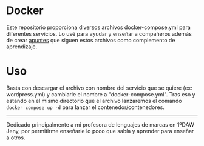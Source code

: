 # Docker

Este repositorio proporciona diversos archivos docker-compose.yml para diferentes servicios. Lo usé para ayudar y enseñar a compañeros además de crear [apuntes](https://www.notion.so/rexwithluv/Docker-e331c9945e0a4764a38df847c7a5b0aa) que siguen estos archivos como complemento de aprendizaje.

# Uso

Basta con descargar el archivo con nombre del servicio que se quiere (ex: wordpress.yml) y cambiarle el nombre a "docker-compose.yml". Tras eso y estando en el mismo directorio que el archivo lanzaremos el comando `docker compose up -d` para lanzar el contenedor/contenedores.

---

Dedicado principalmente a mi profesora de lenguajes de marcas en 1ºDAW Jeny, por permitirme enseñarle lo poco que sabía y aprender para enseñar a otros.
